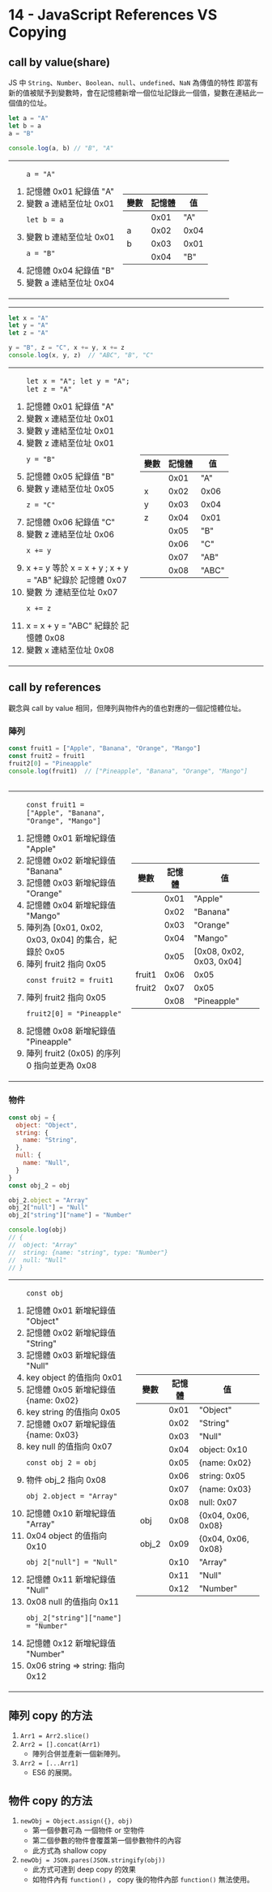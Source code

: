 # 14 - JavaScript References VS Copying

## call by value(share)
JS 中 `String`、`Number`、`Boolean`、`null`、`undefined`、`NaN` 為傳值的特性
即當有新的值被賦予到變數時，會在記憶體新增一個位址記錄此一個值，變數在連結此一個值的位址。

```javascript
let a = "A"
let b = a
a = "B"

console.log(a, b) // "B", "A"
```

<table>
  <tr>
    <td width="50%">
      <ol>
      <pre><code>a = "A"</code></pre>
        <li>記憶體 0x01 紀錄值 "A"</li>
        <li>變數 a 連結至位址 0x01</li>
        <pre><code>let b = a</code></pre>
        <li>變數 b 連結至位址 0x01</li>
        <pre><code>a = "B"</code></pre>
        <li>記憶體 0x04 紀錄值 "B"</li>
        <li>變數 a 連結至位址 0x04</li>
      </ol>
    </td>
    <td>
      <table>
        <thead>
          <tr>
            <th>變數</th>
            <th>記憶體</th>
            <th>值</th>
          </tr>
        </thead>
        <tbody>
          <tr>
            <td></td>
            <td>0x01</td>
            <td>"A"</td>
          </tr>
          <tr>
            <td>a</td>
            <td>0x02</td>
            <td>0x04</td>
          </tr>
          <tr>
            <td>b</td>
            <td>0x03</td>
            <td>0x01</td>
          </tr>
          <tr>
            <td></td>
            <td>0x04</td>
            <td>"B"</td>
          </tr>
        </tbody>
      </table>
    </td>
  </tr>
</table>

---

```javascript
let x = "A"
let y = "A"
let z = "A"

y = "B", z = "C", x += y, x += z
console.log(x, y, z)  // "ABC", "B", "C"
```

<table>
  <tr>
    <td width="50%">
      <ol>
      <pre><code>let x = "A"; let y = "A"; let z = "A"</code></pre>
        <li>記憶體 0x01 紀錄值 "A"</li>
        <li>變數 x 連結至位址 0x01</li>
        <li>變數 y 連結至位址 0x01</li>
        <li>變數 z 連結至位址 0x01</li>
        <pre><code>y = "B"</code></pre>
        <li>記憶體 0x05 紀錄值 "B"</li>
        <li>變數 y 連結至位址 0x05</li>
        <pre><code>z = "C"</code></pre>
        <li>記憶體 0x06 紀錄值 "C"</li>
        <li>變數 z 連結至位址 0x06</li>
        <pre><code>x += y</code></pre>
        <li>x += y 等於 x = x + y ; x + y = "AB" 紀錄於 記憶體 0x07</li>
        <li>變數 ㄌ 連結至位址 0x07</li>
        <pre><code>x += z</code></pre>
        <li>x = x + y = "ABC" 紀錄於 記憶體 0x08</li>
        <li>變數 x 連結至位址 0x08</li>
      </ol>
    </td>
    <td>
      <table>
        <thead>
          <tr>
            <th>變數</th>
            <th>記憶體</th>
            <th>值</th>
          </tr>
        </thead>
        <tbody>
          <tr>
            <td></td>
            <td>0x01</td>
            <td>"A"</td>
          </tr>
          <tr>
            <td>x</td>
            <td>0x02</td>
            <td>0x06</td>
          </tr>
          <tr>
            <td>y</td>
            <td>0x03</td>
            <td>0x04</td>
          </tr>
          <tr>
            <td>z</td>
            <td>0x04</td>
            <td>0x01</td>
          </tr>
          <tr>
            <td></td>
            <td>0x05</td>
            <td>"B"</td>
          </tr>
          <tr>
            <td></td>
            <td>0x06</td>
            <td>"C"</td>
          </tr>
          <tr>
            <td></td>
            <td>0x07</td>
            <td>"AB"</td>
          </tr>
          <tr>
            <td></td>
            <td>0x08</td>
            <td>"ABC"</td>
          </tr>
        </tbody>
      </table>
    </td>
  </tr>
</table>
<table>

## call by references
觀念與 call by value 相同，但陣列與物件內的值也對應的一個記憶體位址。

### 陣列
```javascript
const fruit1 = ["Apple", "Banana", "Orange", "Mango"]
const fruit2 = fruit1
fruit2[0] = "Pineapple"
console.log(fruit1)  // ["Pineapple", "Banana", "Orange", "Mango"]
```

<table>
  <tr>
    <td>
      <ol>
        <pre><code>const fruit1 = ["Apple", "Banana", "Orange", "Mango"]</code></pre>
        <li>記憶體 0x01 新增紀錄值 "Apple"</li>
        <li>記憶體 0x02 新增紀錄值 "Banana"</li>
        <li>記憶體 0x03 新增紀錄值 "Orange"</li>
        <li>記憶體 0x04 新增紀錄值 "Mango"</li>
        <li>陣列為 [0x01, 0x02, 0x03, 0x04] 的集合，紀錄於 0x05</li>
        <li>陣列 fruit2 指向 0x05</li>
        <pre><code>const fruit2 = fruit1</code></pre>
        <li>陣列 fruit2 指向 0x05</li>
        <pre><code>fruit2[0] = "Pineapple"</code></pre>
        <li>記憶體 0x08 新增紀錄值 "Pineapple"</li>
        <li>陣列 fruit2 (0x05) 的序列 0 指向並更為 0x08</li>
      </ol>
    </td>
    <td>
      <table>
        <thead>
          <tr>
            <th>變數</th>
            <th>記憶體</th>
            <th>值</th>
          </tr>
        </thead>
        <tbody>
          <tr>
            <td></td>
            <td>0x01</td>
            <td>"Apple"</td>
          </tr>
          <tr>
            <td></td>
            <td>0x02</td>
            <td>"Banana"</td>
          </tr>
          <tr>
            <td></td>
            <td>0x03</td>
            <td>"Orange"</td>
          </tr>
          <tr>
            <td></td>
            <td>0x04</td>
            <td>"Mango"</td>
          </tr>
          <tr>
            <td></td>
            <td>0x05</td>
            <td>[0x08, 0x02, 0x03, 0x04]</td>
          </tr>
          <tr>
            <td>fruit1</td>
            <td>0x06</td>
            <td>0x05</td>
          </tr>
          <tr>
            <td>fruit2</td>
            <td>0x07</td>
            <td>0x05</td>
          </tr>
          <tr>
            <td></td>
            <td>0x08</td>
            <td>"Pineapple"</td>
          </tr>
        </tbody>
      </table>
    </td>
  </tr>
</table>

### 物件
```javascript
const obj = {
  object: "Object",
  string: {
    name: "String",
  },
  null: {
    name: "Null",
  }
}
const obj_2 = obj

obj_2.object = "Array"
obj_2["null"] = "Null"
obj_2["string"]["name"] = "Number"

console.log(obj)
// {
//  object: "Array"
//  string: {name: "string", type: "Number"}
//  null: "Null"
// }
```

<table>
  <tr>
    <td>
      <ol>
        <pre><code>const obj</code></pre>
        <li>記憶體 0x01 新增紀錄值 "Object"</li>
        <li>記憶體 0x02 新增紀錄值 "String"</li>
        <li>記憶體 0x03 新增紀錄值 "Null"</li>
        <li>key object 的值指向 0x01</li>
        <li>記憶體 0x05 新增紀錄值 {name: 0x02}</li>
        <li>key string 的值指向 0x05</li>
        <li>記憶體 0x07 新增紀錄值 {name: 0x03}</li>
        <li>key null 的值指向 0x07</li>
        <pre><code>const obj_2 = obj</code></pre>
        <li>物件 obj_2 指向 0x08</li>
        <pre><code>obj_2.object = "Array"</code></pre>
        <li>記憶體 0x10 新增紀錄值 "Array"</li>
        <li>0x04 object 的值指向 0x10 </li>
        <pre><code>obj_2["null"] = "Null"</code></pre>
        <li>記憶體 0x11 新增紀錄值 "Null"</li>
        <li>0x08 null 的值指向 0x11</li>
        <pre><code>obj_2["string"]["name"] = "Number"</code></pre>
        <li>記憶體 0x12 新增紀錄值 "Number"</li>
        <li>0x06 string => string: 指向 0x12</li>
      </ol>
    </td>
    <td>
      <table>
        <thead>
          <tr>
            <th>變數</th>
            <th>記憶體</th>
            <th>值</th>
          </tr>
        </thead>
        <tbody>
          <tr>
            <td></td>
            <td>0x01</td>
            <td>"Object"</td>
          </tr>
          <tr>
            <td></td>
            <td>0x02</td>
            <td>"String"</td>
          </tr>
          <tr>
            <td></td>
            <td>0x03</td>
            <td>"Null"</td>
          </tr>
          <tr>
            <td></td>
            <td>0x04</td>
            <td>object: 0x10</td>
          </tr>
          <tr>
            <td></td>
            <td>0x05</td>
            <td>{name: 0x02}</td>
          </tr>
          <tr>
            <td></td>
            <td>0x06</td>
            <td>string: 0x05</td>
          </tr>
          <tr>
            <td></td>
            <td>0x07</td>
            <td>{name: 0x03}</td>
          </tr>
          <tr>
            <td></td>
            <td>0x08</td>
            <td>null: 0x07</td>
          </tr>
          <tr>
            <td>obj</td>
            <td>0x08</td>
            <td>{0x04, 0x06, 0x08}</td>
          </tr>
          <tr>
            <td>obj_2</td>
            <td>0x09</td>
            <td>{0x04, 0x06, 0x08}</td>
          </tr>
          <tr>
            <td></td>
            <td>0x10</td>
            <td>"Array"</td>
          </tr>
          <tr>
            <td></td>
            <td>0x11</td>
            <td>"Null"</td>
          </tr>
          <tr>
            <td></td>
            <td>0x12</td>
            <td>"Number"</td>
          </tr>
        </tbody>
      </table>
    </td>
  </tr>
</table>

## 陣列 copy 的方法

1. `Arr1 = Arr2.slice()`
1. `Arr2 = [].concat(Arr1)`
    - 陣列合併並產新一個新陣列。
1. `Arr2 = [...Arr1]`
    - ES6 的展開。

## 物件 copy 的方法

1. `newObj = Object.assign({}, obj)`
    - 第一個參數可為 一個物件 or 空物件
    - 第二個參數的物件會覆蓋第一個參數物件的內容
    - 此方式為 shallow copy
1. `newObj = JSON.pares(JSON.stringify(obj))`
    - 此方式可達到 deep copy 的效果
    - 如物件內有 `function()` ， copy 後的物件內部 `function()` 無法使用。